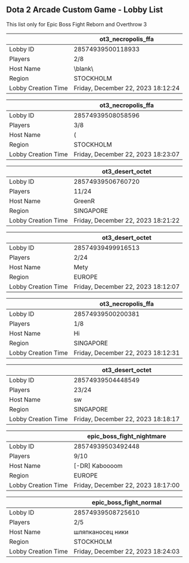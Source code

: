 ## Dota 2 Arcade Custom Game - Lobby List

This list only for Epic Boss Fight Reborn and Overthrow 3

|  | ot3_necropolis_ffa |
| ------ | ------ |
| Lobby ID | 28574939500118933 |
| Players | 2/8 |
| Host Name | \blank\\ |
| Region | STOCKHOLM |
| Lobby Creation Time | Friday, December 22, 2023 18:12:24 |


|  | ot3_necropolis_ffa |
| ------ | ------ |
| Lobby ID | 28574939508058596 |
| Players | 3/8 |
| Host Name | ( |
| Region | STOCKHOLM |
| Lobby Creation Time | Friday, December 22, 2023 18:23:07 |


|  | ot3_desert_octet |
| ------ | ------ |
| Lobby ID | 28574939506760720 |
| Players | 11/24 |
| Host Name | GreenR |
| Region | SINGAPORE |
| Lobby Creation Time | Friday, December 22, 2023 18:21:22 |


|  | ot3_desert_octet |
| ------ | ------ |
| Lobby ID | 28574939499916513 |
| Players | 2/24 |
| Host Name | Mety |
| Region | EUROPE |
| Lobby Creation Time | Friday, December 22, 2023 18:12:07 |


|  | ot3_necropolis_ffa |
| ------ | ------ |
| Lobby ID | 28574939500200381 |
| Players | 1/8 |
| Host Name | Hi |
| Region | SINGAPORE |
| Lobby Creation Time | Friday, December 22, 2023 18:12:31 |


|  | ot3_desert_octet |
| ------ | ------ |
| Lobby ID | 28574939504448549 |
| Players | 23/24 |
| Host Name | sw |
| Region | SINGAPORE |
| Lobby Creation Time | Friday, December 22, 2023 18:18:17 |


|  | epic_boss_fight_nightmare |
| ------ | ------ |
| Lobby ID | 28574939503492448 |
| Players | 9/10 |
| Host Name | [-DR] Kaboooom |
| Region | EUROPE |
| Lobby Creation Time | Friday, December 22, 2023 18:17:00 |


|  | epic_boss_fight_normal |
| ------ | ------ |
| Lobby ID | 28574939508725610 |
| Players | 2/5 |
| Host Name | шляпканосец ники |
| Region | STOCKHOLM |
| Lobby Creation Time | Friday, December 22, 2023 18:24:03 |


